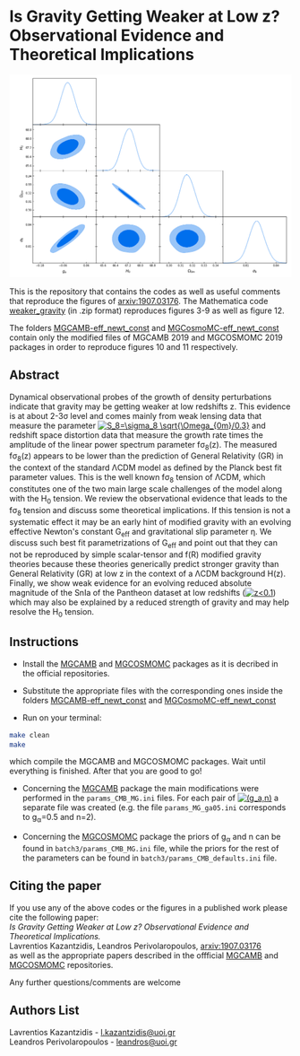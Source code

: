 # Is Gravity Getting Weaker at Low z? Observational Evidence and Theoretical Implications
<p align="center">
<img src="fig_front.png" width="700" title="Figure_1" />
</p>

This is the repository that contains the codes as well as useful comments that reproduce the figures of [arxiv:1907.03176](https://arxiv.org/pdf/1907.03176.pdf). The Mathematica code [weaker_gravity](weaker_gravity.zip) (in .zip format) reproduces figures 3-9 as well as figure 12.

The folders [MGCAMB-eff_newt_const](MGCAMB-eff_newt_const.zip) and [MGCosmoMC-eff_newt_const](MGCosmoMC-eff_newt_const.zip) contain only
the modified files of MGCAMB 2019 and MGCOSMOMC 2019 packages in order to reproduce figures 10 and 11 respectively.

## Abstract
Dynamical observational probes of the growth of density perturbations indicate that gravity may be getting weaker at low redshifts z. This evidence is at about 2-3&sigma; level and comes mainly from weak lensing data that measure the parameter <a href="https://www.codecogs.com/eqnedit.php?latex=S_8=\sigma_8&space;\sqrt{\Omega_{0m}/0.3}" target="_blank"><img src="https://latex.codecogs.com/gif.latex?S_8=\sigma_8&space;\sqrt{\Omega_{0m}/0.3}" title="S_8=\sigma_8 \sqrt{\Omega_{0m}/0.3}" /></a>  and redshift space distortion data that measure the growth rate times the amplitude of the linear power spectrum parameter f&sigma;<sub>8</sub>(z).  The measured f&sigma;<sub>8</sub>(z) appears to be lower than the prediction of General Relativity (GR) in the context of the standard &Lambda;CDM model as defined by the Planck best fit parameter values. This is the well known f&sigma;<sub>8</sub> tension of &Lambda;CDM, which constitutes one of the two main large scale challenges of the model along with the H<sub>0</sub> tension.  We review the observational evidence that leads to the f&sigma;<sub>8</sub> tension and discuss some theoretical implications. If this tension is not a systematic effect it may be an early hint of modified gravity with an evolving effective Newton's constant G<sub>eff</sub> and gravitational slip parameter &eta;. We discuss such best fit parametrizations of G<sub>eff</sub> and point out that they can not be reproduced by simple scalar-tensor and f(R) modified gravity theories because these theories generically predict stronger gravity  than General Relativity (GR) at low z in the context of a &Lambda;CDM background H(z). Finally, we show weak evidence for an evolving reduced absolute magnitude of the SnIa of the Pantheon dataset at low redshifts (<a href="https://www.codecogs.com/eqnedit.php?latex=z<0.1" target="_blank"><img src="https://latex.codecogs.com/svg.latex?z<0.1" title="z<0.1" /></a>) which may also be explained by a reduced strength of gravity and may help resolve the H<sub>0</sub> tension.

## Instructions

* Install the [MGCAMB](https://github.com/sfu-cosmo/MGCAMB/tree/eff_newt_const) and [MGCOSMOMC](https://github.com/sfu-cosmo/MGCosmoMC/tree/eff_newt_const) 
packages as it is decribed in the official repositories.

* Substitute the appropriate files with the corresponding ones inside the folders [MGCAMB-eff_newt_const](MGCAMB-eff_newt_const.zip)
and [MGCosmoMC-eff_newt_const](MGCosmoMC-eff_newt_const.zip)

* Run on your terminal: 
```bash
make clean
make
```
which compile the MGCAMB and MGCOSMOMC packages. Wait until everything is finished. After that you are good to go!

* Concerning the [MGCAMB](https://github.com/sfu-cosmo/MGCAMB/tree/eff_newt_const) package the main modifications were performed in 
the ```params_CMB_MG.ini``` files. For each pair of <a href="https://www.codecogs.com/eqnedit.php?latex=(g_a,n)" target="_blank"><img src="https://latex.codecogs.com/svg.latex?(g_a,n)" title="(g_a,n)" /></a> a separate file was created (e.g. the file ```params_MG_ga05.ini``` corresponds to g<sub>&alpha;</sub>=0.5 and n=2).

* Concerning the [MGCOSMOMC](https://github.com/sfu-cosmo/MGCosmoMC/tree/eff_newt_const) package the priors of g<sub>&alpha;</sub> and n can be found in 
```batch3/params_CMB_MG.ini``` file, while the priors for the rest of the parameters can be found in 
```batch3/params_CMB_defaults.ini``` file.


## Citing the paper 
If you use any of the above codes or the figures in a published work please cite the following paper:
<br>*Is Gravity Getting Weaker at Low z? Observational Evidence and Theoretical Implications.*
<br>Lavrentios Kazantzidis, Leandros Perivolaropoulos, [arxiv:1907.03176](https://arxiv.org/pdf/1907.03176.pdf)
<br>as well as the appropriate papers described in the offficial [MGCAMB](https://github.com/sfu-cosmo/MGCAMB/tree/eff_newt_const) and [MGCOSMOMC](https://github.com/sfu-cosmo/MGCosmoMC/tree/eff_newt_const) repositories.

Any further questions/comments are welcome

## Authors List
Lavrentios Kazantzidis - <l.kazantzidis@uoi.gr>
<br>Leandros Perivolaropoulos - <leandros@uoi.gr>

